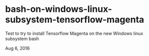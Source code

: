 # bash-on-windows-linux-subsystem-tensorflow-magenta
Test to try to install Tensorflow Magenta on the new Windows linux subsystem bash


Aug 6, 2016
